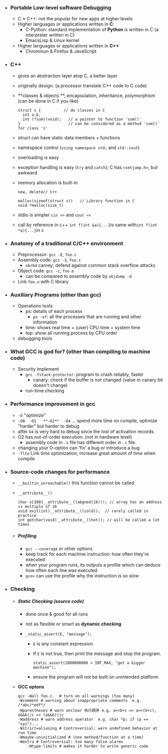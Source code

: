 * ### Portable Low-level software Debugging

  * C $\approx$ C++: not the popular for new apps at higher levels
  * Higher languages or applications written in **C**:
    * C-Python: standard implementation of **Python** is written in C (a interpreter written in C)
    * EmacsLisp   &   Linux kernel
  * Higher languages or applications written in **C++**
    * Chrominun   &   Firefox   &   JavaScript

* ### C++ 

  * gives an abstraction layer atop C, a better layer

  * originally design: (a processor translate C++ code to C code)

  * **classes & objects **, encapsulation, inheritance, polymorphism (can be done in C if you like)

    ```{c}
    struct s {          // do classes in C
      int a,b,
      int (*sum)(void);   // a pointer to function 'sum()'
    }                     // can be considered as a method 'sum()' for class 's'
    ```
  
  * struct can have static data members + functions
  
  * namespace control (`using namespace std;` and `std::cout`)
  
  * overloading is easy

  * exception handling is easy (`try` and `catch`); C has `<setjump.h>`, but awkward
  
  * memory allocation is built-in
  
    ```{c++}
    new, delete// C++
    ```
  
    ```{c}
    malloc(sizeof(struct s))   // Library function in C
    void *malloc(size_t)
    ```
  
  * stdio is simpler `cin >>` and `cout << `
  
  * call by reference in c++ `int f(int &a){...}`is same with`int f(int *a){...}`in c
  
* ### Anatomy of a traditional C/C++ environment

  * Preprocessor: `gcc -E`, `foo.c`
  * Assembly code: `gcc -S`, `foo.s`
    * `nbr64` carney; defend against common stack overflow attacks
  * Object code: `gcc -c`, `foo.o`
    * can be compared to assembly code by `objdump -d`
  * Link `foo.o` with C library

* ### Auxiliary Programs (other than gcc)

  * Operations tools
    * ps: details of each process
      * `ps -ef`: all the processes that are running and other information
    * time: shows real time  +  (user) CPU time  +  system time
    * top: show all running process by CPU order
  * debugging tools


* ### What GCC is god for? (other than compiling to machine code)

  * Security implement 
    * `gcc -fstack-protector`: program to crash reliably, faster
      * canary: check if the buffer is not changed (value in canary bit doesn't change)
    * run-time checking

* ### Performance improvement in gcc

  * `-O`  "optimize"
  * `-O0  -O1   **-O2**  -O4` ... spend more time on compile, optimize "harder" but harder to debug
  * after `O4` is very hard to debug since the lost of activation records 
  * O2 has out-of-order execution: (not in hardware level)
    * assembly code in `.s` file has different order in `.c` file. 
  * changing your O-option can 'fix' a bug or introduce a bug
  * `-flto` Link time optimization; increase great amount of time when compile

* ### Source-code changes for performance 

  * `__builtin_unreachable()` this function cannot be called

  * `__attribute__()`

    ```{c++}
    char x[100]__attribute__((abgned(16))); // array has an address is multiple of 16
    void exit(int)__attribute__((cold));  // rarely called in practice
    int getchar(void)__attribute__((hot)); // will be called a lot times
    ```

  * ##### Profiling

    * `gcc --coverage` or other options
    * keep track for each machine instruction: how often they're executed
    * when your program runs, its outputs a profile which can deduce how often each line was executed
    * `gcov` can use the profile why the instruction is so slow

* ### Checking

  * ##### Static Checking (source code)

    * done once & good for all runs
    
    * not as flexible or smart as **dynamic checking**
    
    * `_static_assert(E, "message");`
      
      * `E` is any constant expression
      
      * If `E` is not true, then print the message and stop the program.
      
        ```{c}
        static_assert(2000000000 < INT_MAX, "get a bigger machine");
        ```
      
      * ensure the program will not be built on unintended platform
    
  * **GCC optons** 

    ```{shell}
    gcc -Wall foo.c.  # turn on all warnings (too many)
    -Wcomment # warning about inappropriate comments  e.g. /*abc/*edf*/
    -Wparentheses # warn unclear 执行顺序 e.g. a<<b+c => a<<(b+c),  a&&b||c => (a&&b)||c
    -Waddress # warn address operator  e.g. char *p; if (p == "xyz")...
    -Wstrict=aliasing # Controversial: warn undefined behavior at run time 
    -Wmaybe-uninitialized # (one method/function at a time)
    -Wextra # Controversial: too many false alarms
    	-Wtype-limits # makes it harder to write generic code
    ```
    
